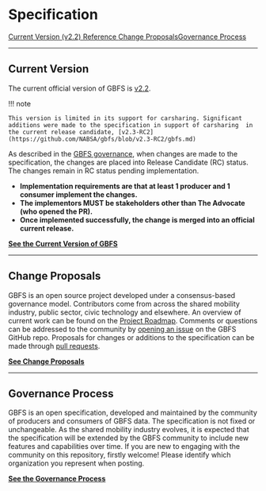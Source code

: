 # Specification

<div class="landing-page">
    <a class="button" href="reference">Current Version (v2.2) Reference </a><a class="button" href="change-proposals">Change Proposals</a><a class="button" href="process">Governance Process</a>
</div>

<hr>

## Current Version
The current official version of GBFS is [v2.2](reference).  

!!! note

    This version is limited in its support for carsharing. Significant additions were made to the specification in support of carsharing  in the current release candidate, [v2.3-RC2](https://github.com/NABSA/gbfs/blob/v2.3-RC2/gbfs.md)

As described in the [GBFS governance](../participate/process),
when changes are made to the specification, the changes are placed into Release Candidate (RC) status. The changes remain in RC status pending implementation.

* **Implementation requirements are that at least 1 producer and 1 consumer implement the changes.**
* **The implementors MUST be stakeholders other than The Advocate (who opened the PR).**
* **Once implemented successfully, the change is merged into an official current release.**

**[See the Current Version of GBFS](reference)**

<hr>

## Change Proposals

GBFS is an open source project developed under a consensus-based governance model. Contributors come from across the shared mobility industry, public sector, civic technology and elsewhere. An overview of current work can be found on the [Project Roadmap](https://github.com/NABSA/gbfs/wiki/Project-Roadmap). Comments or questions can be addressed to the community by [opening an issue](https://github.com/NABSA/gbfs/issues) on the GBFS GitHub repo. Proposals for changes or additions to the specification can be made through [pull requests](https://github.com/NABSA/gbfs/pulls).

**[See Change Proposals](change-proposals)**

<hr>

## Governance Process

GBFS is an open specification, developed and maintained by the community of producers and consumers of GBFS data.
The specification is not fixed or unchangeable. As the shared mobility industry evolves, it is expected that the specification will be extended by the GBFS community to include new features and capabilities over time. If you are new to engaging with the community on this repository, firstly welcome! Please identify which organization you represent when posting. 

**[See the Governance Process](process)**